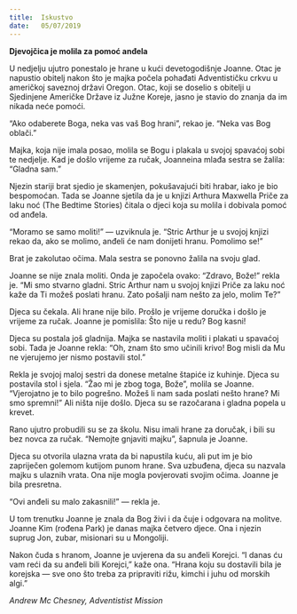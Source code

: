 ```yaml
---
title:  Iskustvo
date:   05/07/2019
---
```


**Djevojčica je molila za pomoć anđela**

U nedjelju ujutro ponestalo je hrane u kući devetogodišnje Joanne. Otac je napustio obitelj nakon što je majka počela pohađati Adventističku crkvu u američkoj saveznoj državi Oregon. Otac, koji se doselio s obitelji u Sjedinjene Američke Države iz Južne Koreje, jasno je stavio do znanja da im nikada neće pomoći.

“Ako odaberete Boga, neka vas vaš Bog hrani”, rekao je. “Neka vas Bog oblači.”

Majka, koja nije imala posao, molila se Bogu i plakala u svojoj spavaćoj sobi te nedjelje. Kad je došlo vrijeme za ručak, Joanneina mlađa sestra se žalila: “Gladna sam.”

Njezin stariji brat sjedio je skamenjen, pokušavajući biti hrabar, iako je bio bespomoćan. Tada se Joanne sjetila da je u knjizi Arthura Maxwella Priče za laku noć (The Bedtime Stories) čitala o djeci koja su molila i dobivala pomoć od anđela.

“Moramo se samo moliti!” — uzviknula je. “Stric Arthur je u svojoj knjizi rekao da, ako se molimo, anđeli će nam donijeti hranu. Pomolimo se!”

Brat je zakolutao očima. Mala sestra se ponovno žalila na svoju glad.

Joanne se nije znala moliti. Onda je započela ovako: “Zdravo, Bože!” rekla je. “Mi smo stvarno gladni. Stric Arthur nam u svojoj knjizi Priče za laku noć kaže da Ti možeš poslati hranu. Zato pošalji nam nešto za jelo, molim Te?”

Djeca su čekala. Ali hrane nije bilo. Prošlo je vrijeme doručka i došlo je vrijeme za ručak. Joanne je pomislila: Što nije u redu? Bog kasni!

Djeca su postala još gladnija. Majka se nastavila moliti i plakati u spavaćoj sobi. Tada je Joanne rekla: “Oh, znam što smo učinili krivo! Bog misli da Mu ne vjerujemo jer nismo postavili stol.”

Rekla je svojoj maloj sestri da donese metalne štapiće iz kuhinje. Djeca su postavila stol i sjela. “Žao mi je zbog toga, Bože”, molila se Joanne. “Vjerojatno je to bilo pogrešno. Možeš li nam sada poslati nešto hrane? Mi smo spremni!” Ali ništa nije došlo. Djeca su se razočarana i gladna popela u krevet.

Rano ujutro probudili su se za školu. Nisu imali hrane za doručak, i bili su bez novca za ručak. “Nemojte gnjaviti majku”, šapnula je Joanne.

Djeca su otvorila ulazna vrata da bi napustila kuću, ali put im je bio zapriječen golemom kutijom punom hrane. Sva uzbuđena, djeca su nazvala majku s ulaznih vrata. Ona nije mogla povjerovati svojim očima. Joanne je bila presretna.

“Ovi anđeli su malo zakasnili!” — rekla je.

U tom trenutku Joanne je znala da Bog živi i da čuje i odgovara na molitve. Joanne Kim (rođena Park) je danas majka četvero djece. Ona i njezin suprug Jon, zubar, misionari su u Mongoliji.

Nakon čuda s hranom, Joanne je uvjerena da su anđeli Korejci. “I danas ću vam reći da su anđeli bili Korejci,” kaže ona. “Hrana koju su dostavili bila je korejska — sve ono što treba za pripraviti rižu, kimchi i juhu od morskih algi.”

*Andrew Mc Chesney, Adventistist Mission*
